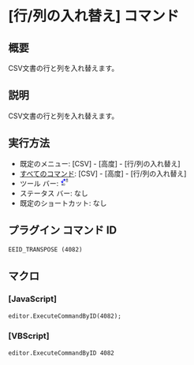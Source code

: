 # \[行/列の入れ替え\] コマンド

## 概要

CSV文書の行と列を入れ替えます。

## 説明

CSV文書の行と列を入れ替えます。

## 実行方法

- 既定のメニュー: \[CSV\] - \[高度\] - \[行/列の入れ替え\]
- [すべてのコマンド](../../glossary/allcommands): \[CSV\] - \[高度\] - \[行/列の入れ替え\]
- ツール バー: ![](../../images/transpose.gif)
- ステータス バー: なし
- 既定のショートカット: なし

## プラグイン コマンド ID

```
EEID_TRANSPOSE (4082)
```

## マクロ

### \[JavaScript\]

```
editor.ExecuteCommandByID(4082);
```

### \[VBScript\]

```
editor.ExecuteCommandByID 4082
```
